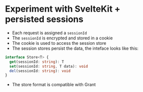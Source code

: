 # Experiment with SvelteKit + persisted sessions

- Each request is assigned a `sessionId`
- The `sessionId` is encrypted and stored in a cookie
- The cookie is used to access the session store
- The session stores persist the data, the inteface looks like this:

```typescript
interface Store<T> {
  get(sessionId: string): T
  set(sessionId: string, T data): void
  del(sessionId: string): void
}
```

- The store format is compatible with Grant
